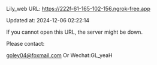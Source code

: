 Lily_web URL: https://222f-61-165-102-156.ngrok-free.app

Updated at: 2024-12-06 02:22:14

If you cannot open this URL, the server might be down.

Please contact: 

goley04@foxmail.com Or Wechat:GL_yeaH